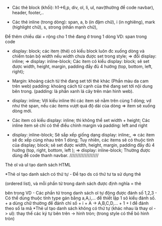 - Các thẻ block (khối): h1->6,p, div, ol, li, ul, nav(thường để code navbar), header, footer,.. 

- Các thẻ inline (trong dòng): span, a, b (in đậm chữ), i (in nghiêng), mark (highlight chữ), s, strong (nhấn mạnh chữ),



Để thêm chiều dài + rộng cho 1 thẻ đang ở trong 1 dòng VD: span trong code

- display: block; các item (thẻ) có kiểu block luôn đc xuống dòng và chiếm toàn bộ width nếu width chưa được set trong style; => đổi display: inline; => display: inline-block;
Các item có kiểu display: block; sẽ set được width, height, margin, padding đầy đủ 4 hướng (top, bottom, left, right);

+ Margin: khoảng cách từ thẻ đang set tới thẻ khác (Phần màu da cam trên web)
padding: khoảng cách từ cạnh của thẻ đang set tới nội dung bên trong. (padding: là phần xanh lá cây trên màn hình web).

- display: inline; Với kiểu inline thì các item sẽ nằm trên cùng 1 dòng; vd như thẻ span, nếu các items vượt quá độ dài của dòng => item sẽ xuống dòng mới.
- Các item có kiểu display: inline; thì không thể set width + height;
Các inline item sẽ chỉ có thể điều chỉnh margin và padding: left and right


- display: inline-block; Sẽ sắp xếp giống dạng display: inline;, => các item sẽ đc xếp cùng nhau trên 1 dòng; Tuy nhiên, các items sẽ có thuộc tính của display; block; sẽ set được width, height, margin, padding đầy đủ 4 hướng (top, right, bottom, left ); => display: inline-block; Thường được dùng để code thanh navbar.
///////////////////

Thẻ ol và ul tạo danh sách HTML

*Thẻ ol tạo danh sách có thứ tự - Để tạo ds có thứ tư ta sử dụng thẻ

(ordered list), và mỗi phần tử trong danh sách được định nghĩa = thẻ

bên trong VD - Các phần tử trong danh sách ol tự động được đánh số 1,2,3 - Có thể dùng thuộc tính type gán bằng a,A,i,... để thiết lập 1 sô kiểu đánh số. + a dùng chữ thường để đánh chỉ số + i + A -> A,B,C,D,... + 1 + I để đánh theo số la mã
*Thẻ ul tạo danh sách không có thứ tự (khác nhau là thay ol -> ul): thay thế các ký tự bên trên -> hình tròn; (trong style có thể bỏ hình tròn)